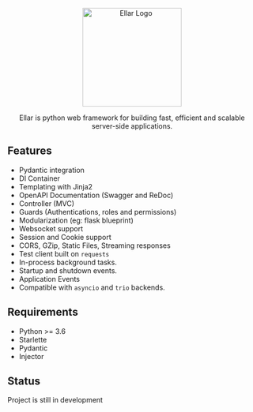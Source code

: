 <p align="center">
  <a href="#" target="blank"><img src="docs/img/EllarLogoIconOnly.png" width="200" alt="Ellar Logo" /></a>
</p>

<p align="center"> Ellar is python web framework for building fast, efficient and scalable server-side applications. </p>

## Features
- Pydantic integration
- DI Container
- Templating with Jinja2
- OpenAPI Documentation (Swagger and ReDoc)
- Controller (MVC)
- Guards (Authentications, roles and permissions)
- Modularization (eg: flask blueprint)
- Websocket support
- Session and Cookie support
- CORS, GZip, Static Files, Streaming responses
- Test client built on `requests`
- In-process background tasks.
- Startup and shutdown events.
- Application Events
- Compatible with `asyncio` and `trio` backends.

## Requirements
- Python >= 3.6
- Starlette
- Pydantic
- Injector

## Status
Project is still in development
